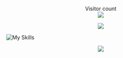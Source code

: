 <p align="center"> 
Visitor count<br>
  <img src="https://profile-counter.glitch.me/knownblackhat/count.svg" />
</p>
<p align="center"> 
<img src="https://songs6.vlcmusic.com/tiny_image/timthumb.php?q=100&w=250&src=images/40400.png"/>
</p>

![My Skills](https://skillicons.dev/icons?i=docker,git,js,githubactions,react,nextjs,linux,md,mongodb,mysql,bash,py,regex,rust,vim,neovim,flask,lua,ruby,tailwind,bootstrap,nginx,svelte)

<p align="center"> 
  <img src="https://github-readme-stats.vercel.app/api?username=KnownBlackHat&show_icons=true&theme=transparent"/>
</p>
